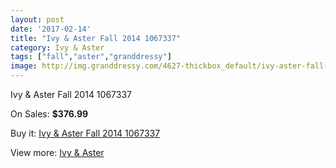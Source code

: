 ```yaml
---
layout: post
date: '2017-02-14'
title: "Ivy & Aster Fall 2014 1067337"
category: Ivy & Aster
tags: ["fall","aster","granddressy"]
image: http://img.granddressy.com/4627-thickbox_default/ivy-aster-fall-2014-1067337.jpg
---
```

Ivy & Aster Fall 2014 1067337

On Sales: **$376.99**
<a href="https://www.granddressy.com/en/ivy-aster/3969-ivy-aster-fall-2014-1067337.html"><amp-img layout="responsive" width="600" height="600" src="//img.granddressy.com/4627-thickbox_default/ivy-aster-fall-2014-1067337.jpg" alt="Ivy & Aster Fall 2014 1067337 0" /></a>

Buy it: [Ivy & Aster Fall 2014 1067337](https://www.granddressy.com/en/ivy-aster/3969-ivy-aster-fall-2014-1067337.html "Ivy & Aster Fall 2014 1067337")

View more: [Ivy & Aster](https://www.granddressy.com/en/206-ivy-aster "Ivy & Aster")